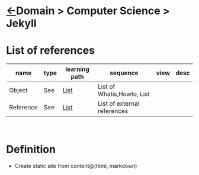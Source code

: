 <head><link rel="stylesheet" href="../../md.css"/><script src="../../md.js"></script></head>

[//]: #(Reference)
[Repo_Readme]:    ../README.md
[Object_List]:       ./list/object_list.md
[Reference_List]:    ./list/reference_list.md

# [&larr;][Repo_Readme]Domain > Computer Science > Jekyll
# List of references
|name|type|learning path|sequence|view|desc|
|-|-|-|-|-|-|
|Object|See|[List][Object_list]|List of Whatis,Howto, List
|Reference|See|[List][Reference_List]|List of external references
<br>

# Definition
- Create static site from content@(html, markdown)

